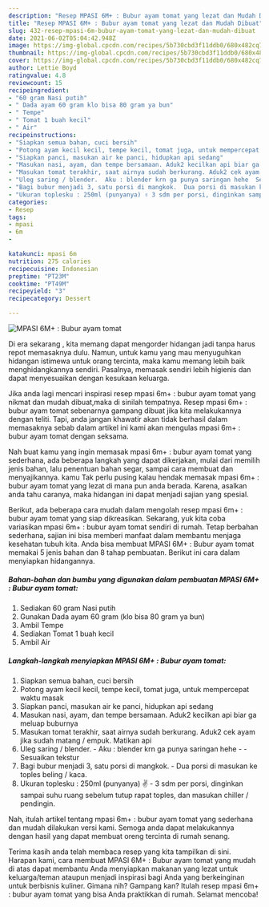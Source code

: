 ```yaml
---
description: "Resep MPASI 6M+ : Bubur ayam tomat yang lezat dan Mudah Dibuat"
title: "Resep MPASI 6M+ : Bubur ayam tomat yang lezat dan Mudah Dibuat"
slug: 432-resep-mpasi-6m-bubur-ayam-tomat-yang-lezat-dan-mudah-dibuat
date: 2021-06-02T05:04:42.948Z
image: https://img-global.cpcdn.com/recipes/5b730cbd3f11ddb0/680x482cq70/mpasi-6m-bubur-ayam-tomat-foto-resep-utama.jpg
thumbnail: https://img-global.cpcdn.com/recipes/5b730cbd3f11ddb0/680x482cq70/mpasi-6m-bubur-ayam-tomat-foto-resep-utama.jpg
cover: https://img-global.cpcdn.com/recipes/5b730cbd3f11ddb0/680x482cq70/mpasi-6m-bubur-ayam-tomat-foto-resep-utama.jpg
author: Lettie Boyd
ratingvalue: 4.8
reviewcount: 15
recipeingredient:
- "60 gram Nasi putih"
- " Dada ayam 60 gram klo bisa 80 gram ya bun"
- " Tempe"
- " Tomat 1 buah kecil"
- " Air"
recipeinstructions:
- "Siapkan semua bahan, cuci bersih"
- "Potong ayam kecil kecil, tempe kecil, tomat juga, untuk mempercepat waktu masak"
- "Siapkan panci, masukan air ke panci, hidupkan api sedang"
- "Masukan nasi, ayam, dan tempe bersamaan. Aduk2 kecilkan api biar ga meluap buburnya"
- "Masukan tomat terakhir, saat airnya sudah berkurang. Aduk2 cek ayam jika sudah matang / empuk. Matikan api"
- "Uleg saring / blender.  Aku : blender krn ga punya saringan hehe  Sesuaikan tekstur"
- "Bagi bubur menjadi 3, satu porsi di mangkok.  Dua porsi di masukan ke toples beling / kaca."
- "Ukuran toplesku : 250ml (punyanya) ✌️ 3 sdm per porsi, dinginkan sampai suhu ruang sebelum tutup rapat toples, dan masukan chiller / pendingin."
categories:
- Resep
tags:
- mpasi
- 6m
- 

katakunci: mpasi 6m  
nutrition: 275 calories
recipecuisine: Indonesian
preptime: "PT23M"
cooktime: "PT49M"
recipeyield: "3"
recipecategory: Dessert

---
```



![MPASI 6M+ : Bubur ayam tomat](https://img-global.cpcdn.com/recipes/5b730cbd3f11ddb0/680x482cq70/mpasi-6m-bubur-ayam-tomat-foto-resep-utama.jpg)

Di era  sekarang , kita memang dapat mengorder hidangan jadi tanpa harus repot memasaknya dulu. Namun, untuk kamu yang mau menyuguhkan hidangan istimewa untuk orang tercinta, maka kamu memang lebih baik menghidangkannya sendiri. Pasalnya, memasak sendiri lebih higienis dan dapat menyesuaikan dengan kesukaan keluarga.

Jika anda lagi mencari inspirasi resep mpasi 6m+ : bubur ayam tomat yang nikmat dan mudah dibuat,maka di sinilah tempatnya. Resep mpasi 6m+ : bubur ayam tomat  sebenarnya gampang dibuat jika kita melakukannya dengan teliti. Tapi, anda jangan khawatir akan tidak berhasil dalam memasaknya 
sebab dalam artikel ini kami akan mengulas mpasi 6m+ : bubur ayam tomat dengan seksama.  



Nah buat kamu yang ingin memasak mpasi 6m+ : bubur ayam tomat yang sederhana, ada beberapa langkah yang dapat dikerjakan, mulai dari memilih jenis bahan, lalu penentuan bahan segar, sampai cara membuat dan menyajikannya. kamu Tak perlu pusing kalau hendak memasak mpasi 6m+ : bubur ayam tomat yang lezat di mana pun anda berada. Karena, asalkan anda  tahu caranya, maka hidangan ini dapat menjadi sajian yang spesial.

Berikut, ada beberapa cara mudah dalam mengolah resep mpasi 6m+ : bubur ayam tomat yang siap dikreasikan. Sekarang, yuk kita coba variasikan mpasi 6m+ : bubur ayam tomat sendiri di rumah. Tetap berbahan sederhana, sajian ini bisa memberi manfaat dalam membantu menjaga kesehatan tubuh kita. Anda bisa membuat MPASI 6M+ : Bubur ayam tomat memakai 5 jenis bahan dan 8 tahap pembuatan. Berikut ini cara dalam menyiapkan hidangannya.

<!--inarticleads1-->

##### Bahan-bahan dan bumbu yang digunakan dalam pembuatan MPASI 6M+ : Bubur ayam tomat:

1. Sediakan 60 gram Nasi putih
1. Gunakan  Dada ayam 60 gram (klo bisa 80 gram ya bun)
1. Ambil  Tempe
1. Sediakan  Tomat 1 buah kecil
1. Ambil  Air




<!--inarticleads2-->

##### Langkah-langkah menyiapkan MPASI 6M+ : Bubur ayam tomat:

1. Siapkan semua bahan, cuci bersih
1. Potong ayam kecil kecil, tempe kecil, tomat juga, untuk mempercepat waktu masak
1. Siapkan panci, masukan air ke panci, hidupkan api sedang
1. Masukan nasi, ayam, dan tempe bersamaan. Aduk2 kecilkan api biar ga meluap buburnya
1. Masukan tomat terakhir, saat airnya sudah berkurang. Aduk2 cek ayam jika sudah matang / empuk. Matikan api
1. Uleg saring / blender.  - Aku : blender krn ga punya saringan hehe -  - Sesuaikan tekstur
1. Bagi bubur menjadi 3, satu porsi di mangkok.  - Dua porsi di masukan ke toples beling / kaca.
1. Ukuran toplesku : 250ml (punyanya) ✌️ - 3 sdm per porsi, dinginkan sampai suhu ruang sebelum tutup rapat toples, dan masukan chiller / pendingin.




Nah, itulah artikel tentang  mpasi 6m+ : bubur ayam tomat  yang sederhana dan mudah dilakukan versi kami. Semoga anda dapat melakukannya dengan hasil yang dapat membuat oreng tercinta di rumah senang. 

Terima kasih anda telah membaca resep yang kita tampilkan di sini. Harapan kami, cara membuat  MPASI 6M+ : Bubur ayam tomat yang mudah di atas dapat membantu Anda menyiapkan makanan yang lezat untuk keluarga/teman ataupun menjadi inspirasi bagi Anda yang berkeinginan untuk berbisnis kuliner. Gimana nih? Gampang kan? Itulah resep mpasi 6m+ : bubur ayam tomat yang bisa Anda praktikkan di rumah. Selamat mencoba!

